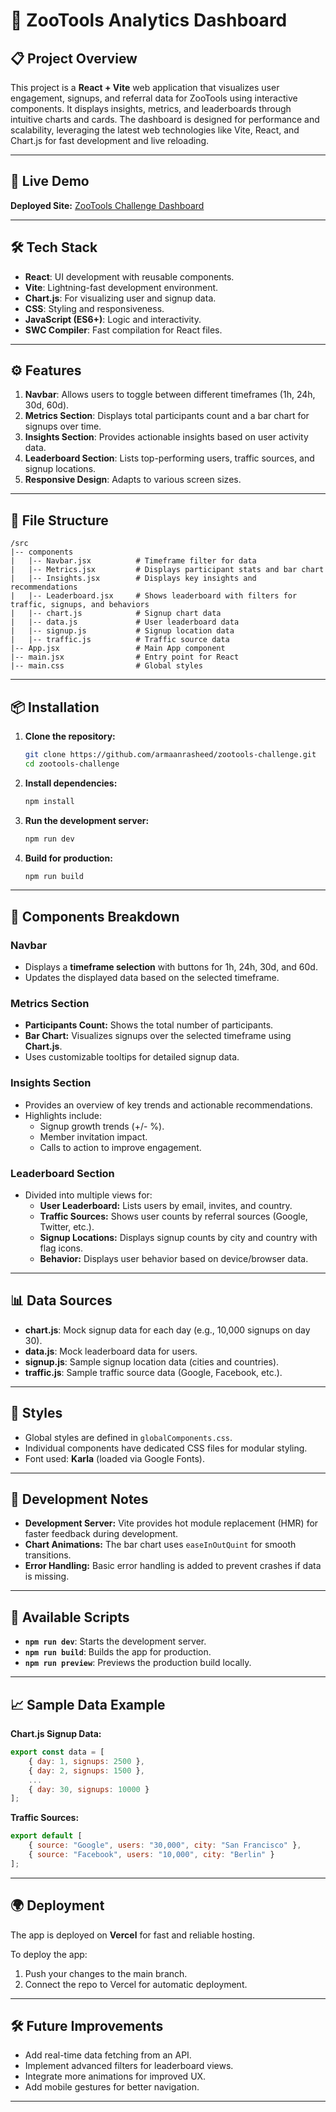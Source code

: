 # 🌟 ZooTools Analytics Dashboard

## 📋 Project Overview
This project is a **React + Vite** web application that visualizes user engagement, signups, and referral data for ZooTools using interactive components. It displays insights, metrics, and leaderboards through intuitive charts and cards. The dashboard is designed for performance and scalability, leveraging the latest web technologies like Vite, React, and Chart.js for fast development and live reloading.

---

## 🚀 Live Demo
**Deployed Site:** [ZooTools Challenge Dashboard](https://zootools-challenge-armaanrasheed.vercel.app/)

---

## 🛠️ Tech Stack
- **React**: UI development with reusable components.
- **Vite**: Lightning-fast development environment.
- **Chart.js**: For visualizing user and signup data.
- **CSS**: Styling and responsiveness.
- **JavaScript (ES6+)**: Logic and interactivity.
- **SWC Compiler**: Fast compilation for React files.

---

## ⚙️ Features
1. **Navbar**: Allows users to toggle between different timeframes (1h, 24h, 30d, 60d).
2. **Metrics Section**: Displays total participants count and a bar chart for signups over time.
3. **Insights Section**: Provides actionable insights based on user activity data.
4. **Leaderboard Section**: Lists top-performing users, traffic sources, and signup locations.
5. **Responsive Design**: Adapts to various screen sizes.

---

## 📝 File Structure
```
/src
|-- components
|   |-- Navbar.jsx          # Timeframe filter for data
|   |-- Metrics.jsx         # Displays participant stats and bar chart
|   |-- Insights.jsx        # Displays key insights and recommendations
|   |-- Leaderboard.jsx     # Shows leaderboard with filters for traffic, signups, and behaviors
|   |-- chart.js            # Signup chart data
|   |-- data.js             # User leaderboard data
|   |-- signup.js           # Signup location data
|   |-- traffic.js          # Traffic source data
|-- App.jsx                 # Main App component
|-- main.jsx                # Entry point for React
|-- main.css                # Global styles
```

---

## 📦 Installation

1. **Clone the repository:**
   ```bash
   git clone https://github.com/armaanrasheed/zootools-challenge.git
   cd zootools-challenge
   ```

2. **Install dependencies:**
   ```bash
   npm install
   ```

3. **Run the development server:**
   ```bash
   npm run dev
   ```

4. **Build for production:**
   ```bash
   npm run build
   ```

---

## 🌟 Components Breakdown

### **Navbar**
- Displays a **timeframe selection** with buttons for 1h, 24h, 30d, and 60d.
- Updates the displayed data based on the selected timeframe.

### **Metrics Section**
- **Participants Count:** Shows the total number of participants.
- **Bar Chart:** Visualizes signups over the selected timeframe using **Chart.js**.
- Uses customizable tooltips for detailed signup data.

### **Insights Section**
- Provides an overview of key trends and actionable recommendations.
- Highlights include:
  - Signup growth trends (+/- %).
  - Member invitation impact.
  - Calls to action to improve engagement.

### **Leaderboard Section**
- Divided into multiple views for:
  - **User Leaderboard:** Lists users by email, invites, and country.
  - **Traffic Sources:** Shows user counts by referral sources (Google, Twitter, etc.).
  - **Signup Locations:** Displays signup counts by city and country with flag icons.
  - **Behavior:** Displays user behavior based on device/browser data.

---

## 📊 Data Sources
- **chart.js**: Mock signup data for each day (e.g., 10,000 signups on day 30).
- **data.js**: Mock leaderboard data for users.
- **signup.js**: Sample signup location data (cities and countries).
- **traffic.js**: Sample traffic source data (Google, Facebook, etc.).

---

## 🎨 Styles
- Global styles are defined in `globalComponents.css`.
- Individual components have dedicated CSS files for modular styling.
- Font used: **Karla** (loaded via Google Fonts).

---

## 🚧 Development Notes
- **Development Server:** Vite provides hot module replacement (HMR) for faster feedback during development.
- **Chart Animations:** The bar chart uses `easeInOutQuint` for smooth transitions.
- **Error Handling:** Basic error handling is added to prevent crashes if data is missing.

---

## 📝 Available Scripts
- **`npm run dev`**: Starts the development server.
- **`npm run build`**: Builds the app for production.
- **`npm run preview`**: Previews the production build locally.

---

## 📈 Sample Data Example
**Chart.js Signup Data:**
```javascript
export const data = [
    { day: 1, signups: 2500 },
    { day: 2, signups: 1500 },
    ...
    { day: 30, signups: 10000 }
];
```

**Traffic Sources:**
```javascript
export default [
    { source: "Google", users: "30,000", city: "San Francisco" },
    { source: "Facebook", users: "10,000", city: "Berlin" }
];
```

---

## 🌍 Deployment
The app is deployed on **Vercel** for fast and reliable hosting.

To deploy the app:
1. Push your changes to the main branch.
2. Connect the repo to Vercel for automatic deployment.

---

## 🛠️ Future Improvements
- Add real-time data fetching from an API.
- Implement advanced filters for leaderboard views.
- Integrate more animations for improved UX.
- Add mobile gestures for better navigation.

---

